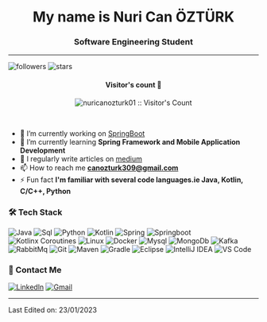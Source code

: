 <h1 align="center">My name is Nuri Can ÖZTÜRK</h1>
<h3 align="center">Software Engineering Student</h3>

---

![followers](https://img.shields.io/github/followers/nuricanozturk01?style=social)
![stars](https://img.shields.io/github/stars/nuricanozturk01?style=social)

<h4 align="center">Visitor's count 👀</h4>
<p align="center"><img src="https://profile-counter.glitch.me/{nuricanozturk01}/count.svg" alt="nuricanozturk01 :: Visitor's Count" /></p>
<br/>

- 🔭 I’m currently working on [SpringBoot](https://spring.io/projects/spring-boot)
- 🌱 I’m currently learning **Spring Framework and Mobile Application Development**
- 📝 I regularly write articles on [medium](http://medium.com/@qwerty01/)
- 📫 How to reach me **canozturk309@gmail.com**
- ⚡ Fun fact **I'm familiar with several code languages.ie Java, Kotlin, C/C++, Python**

### 🛠 Tech Stack

![Java](http://img.shields.io/badge/-Java-e8892f?style=flat-square&logo=java&logoColor=white)
![Sql](http://img.shields.io/badge/-Sql-00758f?style=flat-square&logo=Mysql&logoColor=white)
![Python](http://img.shields.io/badge/-Python-346e9e?style=flat-square&logo=python&logoColor=white)
![Kotlin](http://img.shields.io/badge/-Kotlin-7f52ff?style=flat-square&logo=kotlin&logoColor=white)
![Spring](http://img.shields.io/badge/-Spring-6db33f?style=flat-square&logo=spring&logoColor=white)
![Springboot](http://img.shields.io/badge/-Springboot-629e3a?style=flat-square&logo=springboot&logoColor=white)
![Kotlinx Coroutines](http://img.shields.io/badge/-Kotlinx%20Coroutines-7f52ff?style=flat-square&logo=kotlin&logoColor=white)
![Linux](http://img.shields.io/badge/-Linux-fad134?style=flat-square&logo=linux&logoColor=black)
![Docker](http://img.shields.io/badge/-Docker-3596ed?style=flat-square&logo=docker&logoColor=white)
![Mysql](http://img.shields.io/badge/-Mysql-white?style=flat-square&logo=mysql)
![MongoDb](http://img.shields.io/badge/-MongoDb-white?style=flat-square&logo=mongodb)
![Kafka](http://img.shields.io/badge/-Kafka-white?style=flat-square&logo=apachekafka&logoColor=black)
![RabbitMq](http://img.shields.io/badge/-RabbitMq-white?style=flat-square&logo=rabbitmq)
![Git](http://img.shields.io/badge/-Git-white?style=flat-square&logo=git)
![Maven](http://img.shields.io/badge/-Maven-white?style=flat-square&logo=apachemaven&logoColor=bc2043)
![Gradle](http://img.shields.io/badge/-Gradle-white?style=flat-square&logo=gradle&logoColor=09303a)
![Eclipse](http://img.shields.io/badge/-Eclipse-41347e?style=flat-square&logo=eclipse&logoColor=white)
![IntelliJ IDEA](http://img.shields.io/badge/-IntelliJ%20IDEA-black?style=flat-square&logo=intellijidea&logoColor=white)
![VS Code](http://img.shields.io/badge/-VS%20Code-black?style=flat-square&logo=visualstudiocode&logoColor=3aa7f2)


### 💬 Contact Me
[![Linkedln](https://img.shields.io/badge/-nuricanozturk-0077B5?style=for-the-badge&logo=linkedin&logoColor=white)](https://www.linkedin.com/in/nuricanozturk/)
[![Gmail](https://img.shields.io/badge/-canozturk309@gmail.com-c14438?style=for-the-badge&logo=Gmail&logoColor=white)](mailto:canozturk309@gmail.com)

-----

Last Edited on: 23/01/2023
